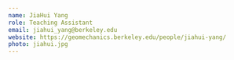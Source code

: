```yaml
---
name: JiaHui Yang
role: Teaching Assistant
email: jiahui_yang@berkeley.edu
website: https://geomechanics.berkeley.edu/people/jiahui-yang/
photo: jiahui.jpg
---
```

